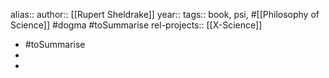 alias::
author:: [[Rupert Sheldrake]]
year::
tags:: book, psi, #[[Philosophy of Science]] #dogma #toSummarise
rel-projects:: [[X-Science]]


- #toSummarise
-
-
